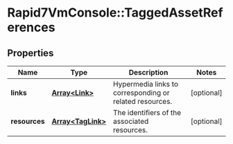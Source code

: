 # Rapid7VmConsole::TaggedAssetReferences

## Properties
Name | Type | Description | Notes
------------ | ------------- | ------------- | -------------
**links** | [**Array&lt;Link&gt;**](Link.md) | Hypermedia links to corresponding or related resources. | [optional] 
**resources** | [**Array&lt;TagLink&gt;**](TagLink.md) | The identifiers of the associated resources. | [optional] 


